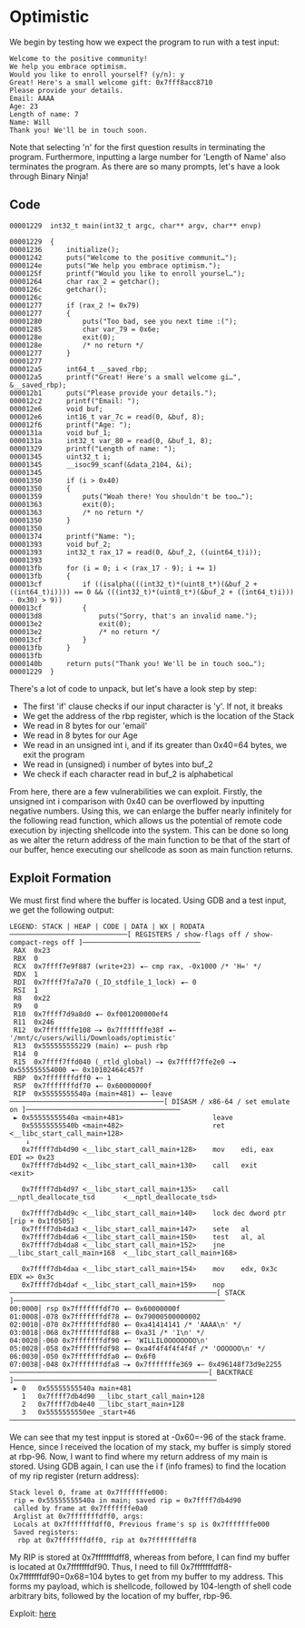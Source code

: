 # Optimistic
We begin by testing how we expect the program to run with a test input:

```
Welcome to the positive community!
We help you embrace optimism.
Would you like to enroll yourself? (y/n): y
Great! Here's a small welcome gift: 0x7fff8acc8710
Please provide your details.
Email: AAAA
Age: 23
Length of name: 7
Name: Will
Thank you! We'll be in touch soon.
```
Note that selecting 'n' for the first question results in terminating the program. Furthermore, inputting a large number for 'Length of Name'
also terminates the program. As there are so many prompts, let's have a look through Binary Ninja!

## Code
```
00001229  int32_t main(int32_t argc, char** argv, char** envp)

00001229  {
00001236      initialize();
00001242      puts("Welcome to the positive communit…");
0000124e      puts("We help you embrace optimism.");
0000125f      printf("Would you like to enroll yoursel…");
00001264      char rax_2 = getchar();
0000126c      getchar();
0000126c      
00001277      if (rax_2 != 0x79)
00001277      {
00001280          puts("Too bad, see you next time :(");
00001285          char var_79 = 0x6e;
0000128e          exit(0);
0000128e          /* no return */
00001277      }
00001277      
000012a5      int64_t __saved_rbp;
000012a5      printf("Great! Here's a small welcome gi…", &__saved_rbp);
000012b1      puts("Please provide your details.");
000012c2      printf("Email: ");
000012e6      void buf;
000012e6      int16_t var_7c = read(0, &buf, 8);
000012f6      printf("Age: ");
0000131a      void buf_1;
0000131a      int32_t var_80 = read(0, &buf_1, 8);
00001329      printf("Length of name: ");
00001345      uint32_t i;
00001345      __isoc99_scanf(&data_2104, &i);
00001345      
00001350      if (i > 0x40)
00001350      {
00001359          puts("Woah there! You shouldn't be too…");
00001363          exit(0);
00001363          /* no return */
00001350      }
00001350      
00001374      printf("Name: ");
00001393      void buf_2;
00001393      int32_t rax_17 = read(0, &buf_2, ((uint64_t)i));
00001393      
000013fb      for (i = 0; i < (rax_17 - 9); i += 1)
000013fb      {
000013cf          if ((isalpha(((int32_t)*(uint8_t*)(&buf_2 + ((int64_t)i)))) == 0 && (((int32_t)*(uint8_t*)(&buf_2 + ((int64_t)i))) - 0x30) > 9))
000013cf          {
000013d8              puts("Sorry, that's an invalid name.");
000013e2              exit(0);
000013e2              /* no return */
000013cf          }
000013fb      }
000013fb      
0000140b      return puts("Thank you! We'll be in touch soo…");
00001229  }
```
There's a lot of code to unpack, but let's have a look step by step:
- The first 'if' clause checks if our input character is 'y'. If not, it breaks
- We get the address of the rbp register, which is the location of the Stack
- We read in 8 bytes for our 'email'
- We read in 8 bytes for our Age
- We read in an unsigned int i, and if its greater than 0x40=64 bytes, we exit the program
- We read in (unsigned) i number of bytes into buf_2
- We check if each character read in buf_2 is alphabetical

From here, there are a few vulnerabilities we can exploit. Firstly, the unsigned int i comparison with 0x40 can be overflowed by inputting negative numbers.
Using this, we can enlarge the buffer nearly infinitely for the following read function, which allows us the potential of remote code execution by injecting shellcode into 
the system. This can be done so long as we alter the return address of the main function to be that of the start of our buffer, hence executing our shellcode 
as soon as main function returns.

## Exploit Formation
We must first find where the buffer is located. Using GDB and a test input, we get the following output:
```
LEGEND: STACK | HEAP | CODE | DATA | WX | RODATA
─────────────────────────────[ REGISTERS / show-flags off / show-compact-regs off ]─────────────────────────────
 RAX  0x23
 RBX  0
 RCX  0x7ffff7e9f887 (write+23) ◂— cmp rax, -0x1000 /* 'H=' */
 RDX  1
 RDI  0x7ffff7fa7a70 (_IO_stdfile_1_lock) ◂— 0
 RSI  1
 R8   0x22
 R9   0
 R10  0x7ffff7d9a8d0 ◂— 0xf001200000ef4
 R11  0x246
 R12  0x7fffffffe108 —▸ 0x7fffffffe38f ◂— '/mnt/c/users/willi/Downloads/optimistic'
 R13  0x555555555229 (main) ◂— push rbp
 R14  0
 R15  0x7ffff7ffd040 (_rtld_global) —▸ 0x7ffff7ffe2e0 —▸ 0x555555554000 ◂— 0x10102464c457f
 RBP  0x7fffffffdff0 ◂— 1
 RSP  0x7fffffffdf70 ◂— 0x60000000f
 RIP  0x55555555540a (main+481) ◂— leave
──────────────────────────────────────[ DISASM / x86-64 / set emulate on ]──────────────────────────────────────
 ► 0x55555555540a <main+481>                      leave
   0x55555555540b <main+482>                      ret                                <__libc_start_call_main+128>
    ↓
   0x7ffff7db4d90 <__libc_start_call_main+128>    mov    edi, eax     EDI => 0x23
   0x7ffff7db4d92 <__libc_start_call_main+130>    call   exit                        <exit>

   0x7ffff7db4d97 <__libc_start_call_main+135>    call   __nptl_deallocate_tsd       <__nptl_deallocate_tsd>

   0x7ffff7db4d9c <__libc_start_call_main+140>    lock dec dword ptr [rip + 0x1f0505]
   0x7ffff7db4da3 <__libc_start_call_main+147>    sete   al
   0x7ffff7db4da6 <__libc_start_call_main+150>    test   al, al
   0x7ffff7db4da8 <__libc_start_call_main+152>    jne    __libc_start_call_main+168  <__libc_start_call_main+168>

   0x7ffff7db4daa <__libc_start_call_main+154>    mov    edx, 0x3c     EDX => 0x3c
   0x7ffff7db4daf <__libc_start_call_main+159>    nop
───────────────────────────────────────────────────[ STACK ]────────────────────────────────────────────────────
00:0000│ rsp 0x7fffffffdf70 ◂— 0x60000000f
01:0008│-078 0x7fffffffdf78 ◂— 0x79000500000002
02:0010│-070 0x7fffffffdf80 ◂— 0xa41414141 /* 'AAAA\n' */
03:0018│-068 0x7fffffffdf88 ◂— 0xa31 /* '1\n' */
04:0020│-060 0x7fffffffdf90 ◂— 'WILLILOOOOOOOO\n'
05:0028│-058 0x7fffffffdf98 ◂— 0xa4f4f4f4f4f4f /* 'OOOOOO\n' */
06:0030│-050 0x7fffffffdfa0 ◂— 0x6f0
07:0038│-048 0x7fffffffdfa8 —▸ 0x7fffffffe369 ◂— 0x496148f73d9e2255
─────────────────────────────────────────────────[ BACKTRACE ]──────────────────────────────────────────────────
 ► 0   0x55555555540a main+481
   1   0x7ffff7db4d90 __libc_start_call_main+128
   2   0x7ffff7db4e40 __libc_start_main+128
   3   0x5555555550ee _start+46
────────────────────────────────────────────────────────────────────────────────────────────────────────────────
```
We can see that my test inpput is stored at -0x60=-96 of the stack frame. Hence, since I received the location of my stack, my buffer is
simply stored at rbp-96. Now, I want to find where my return address of my main is stored. Using GDB again, I can use the i f (info frames)
to find the location of my rip register (return address):
```
Stack level 0, frame at 0x7fffffffe000:
 rip = 0x55555555540a in main; saved rip = 0x7ffff7db4d90
 called by frame at 0x7fffffffe0a0
 Arglist at 0x7fffffffdff0, args:
 Locals at 0x7fffffffdff0, Previous frame's sp is 0x7fffffffe000
 Saved registers:
  rbp at 0x7fffffffdff0, rip at 0x7fffffffdff8
```
My RIP is stored at 0x7fffffffdff8, whereas from before, I can find my buffer is located at 0x7fffffffdf90. Thus, I need to fill 
0x7fffffffdff8-0x7fffffffdf90=0x68=104 bytes to get from my buffer to my address. This forms my payload, which is shellcode, followed
by 104-length of shell code arbitrary bits, followed by the location of my buffer, rbp-96.

Exploit: [here](exploit.py)